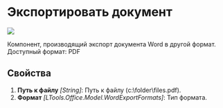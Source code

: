 # Экспортировать документ

![](<../../../.gitbook/assets/image (66).png>)

Компонент, производящий экспорт документа Word в другой формат. Доступный формат: PDF

## Свойства

1. **Путь к файлу** *[String]*: Путь к файлу (c:\folder\files.pdf).
2. **Формат** *[LTools.Office.Model.WordExportFormats]*: Тип формата.
